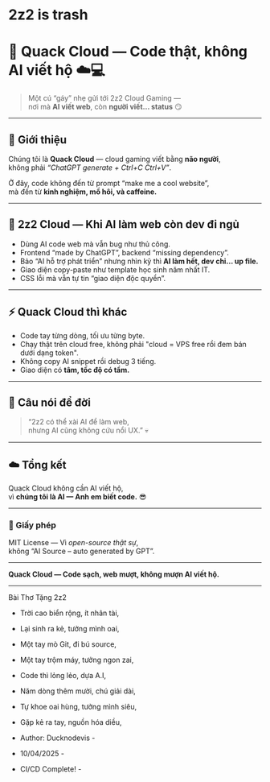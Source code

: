# 2z2 is trash
# 🦆 Quack Cloud — Code thật, không AI viết hộ ☁️💻

> Một cú “gáy” nhẹ gửi tới 2z2 Cloud Gaming —  
> nơi mà **AI viết web**, còn **người viết... status** 😏

---

## 💬 Giới thiệu
Chúng tôi là **Quack Cloud** — cloud gaming viết bằng **não người**,  
không phải *“ChatGPT generate + Ctrl+C Ctrl+V”*.  
  
Ở đây, code không đến từ prompt “make me a cool website”,  
mà đến từ **kinh nghiệm, mồ hôi, và caffeine.**

---

## 🤖 2z2 Cloud — Khi AI làm web còn dev đi ngủ
- Dùng AI code web mà vẫn bug như thủ công.  
- Frontend “made by ChatGPT”, backend “missing dependency”.  
- Bảo “AI hỗ trợ phát triển” nhưng nhìn kỹ thì **AI làm hết, dev chỉ… up file.**  
- Giao diện copy-paste như template học sinh năm nhất IT.  
- CSS lỗi mà vẫn tự tin “giao diện độc quyền”.  

---

## ⚡ Quack Cloud thì khác
- Code tay từng dòng, tối ưu từng byte.  
- Chạy thật trên cloud free, không phải "cloud = VPS free rồi đem bán dưới dạng token".  
- Không copy AI snippet rồi debug 3 tiếng.  
- Giao diện có **tâm, tốc độ có tầm.**  

---

## 🧠 Câu nói để đời
> “2z2 có thể xài AI để làm web,  
> nhưng AI cũng không cứu nổi UX.” 💀  

---

## ☁️ Tổng kết
Quack Cloud không cần AI viết hộ,  
vì **chúng tôi là AI — Anh em biết code.** 😎  

---

### 📜 Giấy phép
MIT License — Vì *open-source thật sự*,  
không “AI Source – auto generated by GPT”.

---

**Quack Cloud — Code sạch, web mượt, không mượn AI viết hộ.**

---

Bài Thơ Tặng 2z2
- Trời cao biển rộng, ít nhân tài,
- Lại sinh ra kẻ, tưởng mình oai,
- Một tay mò Git, đi bú source,
- Một tay trộm máy, tưởng ngon zai,
- Code thì lỏng lẻo, dựa A.I,
- Năm dòng thêm mười, chú giải dài,
- Tự khoe oai hùng, tưởng mình siêu,
- Gặp kẻ ra tay, nguồn hóa diều,

- Author: Ducknodevis -
- 10/04/2025 -
- CI/CD Complete! -
